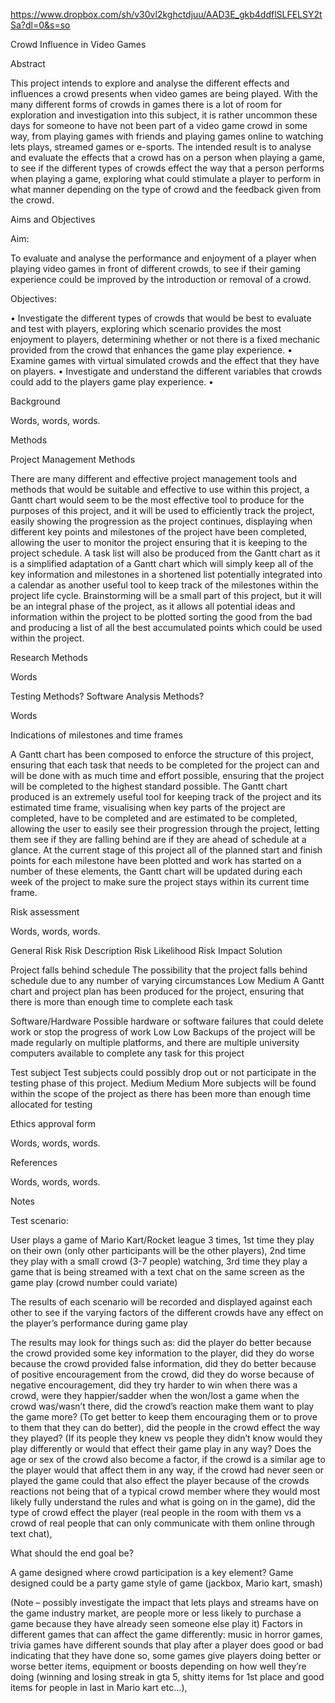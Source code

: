 https://www.dropbox.com/sh/v30vl2kghctdjuu/AAD3E_gkb4ddflSLFELSY2tSa?dl=0&s=so

Crowd Influence in Video Games

Abstract

This project intends to explore and analyse the different effects and influences a crowd presents when video games are being played. With the many different forms of crowds in games there is a lot of room for exploration and investigation into this subject, it is rather uncommon these days for someone to have not been part of a video game crowd in some way, from playing games with friends and playing games online to watching lets plays, streamed games or e-sports. The intended result is to analyse and evaluate the effects that a crowd has on a person when playing a game, to see if the different types of crowds effect the way that a person performs when playing a game, exploring what could stimulate a player to perform in what manner depending on the type of crowd and the feedback given from the crowd.

Aims and Objectives

Aim:

To evaluate and analyse the performance and enjoyment of a player when playing video games in front of different crowds, to see if their gaming experience could be improved by the introduction or removal of a crowd. 

Objectives:

•	Investigate the different types of crowds that would be best to evaluate and test with players, exploring which scenario provides the most enjoyment to players, determining whether or not there is a fixed mechanic provided from the crowd that enhances the game play experience.
•	Examine games with virtual simulated crowds and the effect that they have on players.
•	Investigate and understand the different variables that crowds could add to the players game play experience.
•	

Background

Words, words, words.

Methods

Project Management Methods

There are many different and effective project management tools and methods that would be suitable and effective to use within this project, a Gantt chart would seem to be the most effective tool to produce for the purposes of this project, and it will be used to efficiently track the project, easily showing the progression as the project continues, displaying when different key points and milestones of the project have been completed, allowing the user to monitor the project ensuring that it is keeping to the project schedule. A task list will also be produced from the Gantt chart as it is a simplified adaptation of a Gantt chart which will simply keep all of the key information and milestones in a shortened list potentially integrated into a calendar as another useful tool to keep track of the milestones within the project life cycle. Brainstorming will be a small part of this project, but it will be an integral phase of the project, as it allows all potential ideas and information within the project to be plotted sorting the good from the bad and producing a list of all the best accumulated points which could be used within the project.

Research Methods

Words

Testing Methods? Software Analysis Methods?

Words

Indications of milestones and time frames

A Gantt chart has been composed to enforce the structure of this project, ensuring that each task that needs to be completed for the project can and will be done with as much time and effort possible, ensuring that the project will be completed to the highest standard possible. The Gantt chart produced is an extremely useful tool for keeping track of the project and its estimated time frame, visualising when key parts of the project are completed, have to be completed and are estimated to be completed, allowing the user to easily see their progression through the project, letting them see if they are falling behind are if they are ahead of schedule at a glance. At the current stage of this project all of the planned start and finish points for each milestone have been plotted and work has started on a number of these elements, the Gantt chart will be updated during each week of the project to make sure the project stays within its current time frame.
 
Risk assessment

Words, words, words.

General Risk	Risk Description	Risk Likelihood	Risk Impact	Solution
				
Project falls behind schedule	The possibility that the project falls behind schedule due to any number of varying circumstances	Low	Medium	A Gantt chart and project plan has been produced for the project, ensuring that there is more than enough time to complete each task

Software/Hardware	Possible hardware or software failures that could delete work or stop the progress of work	Low	Low	Backups of the project will be made regularly on multiple platforms, and there are multiple university computers available to complete any task for this project

Test subject	Test subjects could possibly drop out or not participate in the testing phase of this project.	Medium	Medium	More subjects will be found within the scope of the project as there has been more than enough time allocated for testing

Ethics approval form

Words, words, words.

References

Words, words, words.


Notes

Test scenario:

User plays a game of Mario Kart/Rocket league 3 times, 1st time they play on their own (only other participants will be the other players), 2nd time they play with a small crowd (3-7 people) watching, 3rd time they play a game that is being streamed with a text chat on the same screen as the game play (crowd number could variate)

The results of each scenario will be recorded and displayed against each other to see if the varying factors of the different crowds have any effect on the player’s performance during game play

The results may look for things such as: did the player do better because the crowd provided some key information to the player, did they do worse because the crowd provided false information, did they do better because of positive encouragement from the crowd, did they do worse because of negative encouragement, did they try harder to win when there was a crowd, were they happier/sadder when the won/lost a game when the crowd was/wasn’t there, did the crowd’s reaction make them want to play the game more? (To get better to keep them encouraging them or to prove to them that they can do better), did the people in the crowd effect the way they played? (If its people they knew vs people they didn’t know would they play differently or would that effect their game play in any way? Does the age or sex of the crowd also become a factor, if the crowd is a similar age to the player would that affect them in any way, if the crowd had never seen or played the game could that also effect the player because of the crowds reactions not being that of a typical crowd member where they would most likely fully understand the rules and what is going on in the game), did the type of crowd effect the player (real people in the room with them vs a crowd of real people that can only communicate with them online through text chat), 

What should the end goal be?

A game designed where crowd participation is a key element? 
Game designed could be a party game style of game (jackbox, Mario kart, smash)

(Note – possibly investigate the impact that lets plays and streams have on the game industry market, are people more or less likely to purchase a game because they have already seen someone else play it)
Factors in different games that can affect the game differently: music in horror games, trivia games have different sounds that play after a player does good or bad indicating that they have done so, some games give players doing better or worse better items, equipment or boosts depending on how well they’re doing (winning and losing streak in gta 5, shitty items for 1st place and good items for people in last in Mario kart etc…), 
